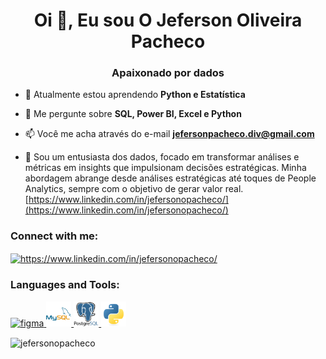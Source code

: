 <h1 align="center">Oi 👋, Eu sou O Jeferson Oliveira Pacheco</h1>
<h3 align="center">Apaixonado por dados</h3>

- 🌱 Atualmente estou aprendendo **Python e Estatística**

- 💬 Me pergunte sobre **SQL, Power BI, Excel e Python**

- 📫 Você me acha através do e-mail **jefersonpacheco.div@gmail.com**

- 📄 Sou um entusiasta dos dados, focado em transformar análises e métricas em insights que impulsionam decisões estratégicas. Minha abordagem abrange desde análises estratégicas até toques de People Analytics, sempre com o objetivo de gerar valor real. [https://www.linkedin.com/in/jefersonopacheco/](https://www.linkedin.com/in/jefersonopacheco/)

<h3 align="left">Connect with me:</h3>
<p align="left">
<a href="https://linkedin.com/in/https://www.linkedin.com/in/jefersonopacheco/" target="blank"><img align="center" src="https://raw.githubusercontent.com/rahuldkjain/github-profile-readme-generator/master/src/images/icons/Social/linked-in-alt.svg" alt="https://www.linkedin.com/in/jefersonopacheco/" height="30" width="40" /></a>
</p>

<h3 align="left">Languages and Tools:</h3>
<p align="left"> <a href="https://www.figma.com/" target="_blank" rel="noreferrer"> <img src="https://www.vectorlogo.zone/logos/figma/figma-icon.svg" alt="figma" width="40" height="40"/> </a> <a href="https://www.mysql.com/" target="_blank" rel="noreferrer"> <img src="https://raw.githubusercontent.com/devicons/devicon/master/icons/mysql/mysql-original-wordmark.svg" alt="mysql" width="40" height="40"/> </a> <a href="https://www.postgresql.org" target="_blank" rel="noreferrer"> <img src="https://raw.githubusercontent.com/devicons/devicon/master/icons/postgresql/postgresql-original-wordmark.svg" alt="postgresql" width="40" height="40"/> </a> <a href="https://www.python.org" target="_blank" rel="noreferrer"> <img src="https://raw.githubusercontent.com/devicons/devicon/master/icons/python/python-original.svg" alt="python" width="40" height="40"/> </a> </p>

<p><img align="center" src="https://github-readme-stats.vercel.app/api/top-langs?username=jefersonopacheco&show_icons=true&locale=en&layout=compact" alt="jefersonopacheco" /></p>


<!---
- 👋 Oi, eu sou o Jeferson Pacheco
- 👀 I’m interested in ...
- 🌱 I’m currently learning ...
- 💞️ I’m looking to collaborate on ...
- 📫 How to reach me ...

JefersonOPacheco/JefersonOPacheco is a ✨ special ✨ repository because its `README.md` (this file) appears on your GitHub profile.
You can click the Preview link to take a look at your changes.
--->
